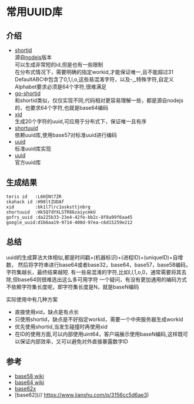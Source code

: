 # 常用UUID库

## 介绍
- [shortid](https://github.com/teris-io/shortid)  
源自[nodejs](https://github.com/dylang/shortid)版本  
可以生成非常短的id,但是也有一些限制  
在分布式情况下，需要明确的指定workid,才能保证唯一,且不能超过31  
DefaultABC中包含了0,1,l,o,这些易混淆字符，以及-,_特殊字符,自定义Alphabet要求必须是64个字符,很难满足
- [go-shortid](https://github.com/skahack/go-shortid)  
和shortid类似，仅仅实现不同,代码相对更容易理解一些，都是源自nodejs的，也要求64个字符,也就是base64编码
- [xid](https://github.com/rs/xid)  
生成20个字符的uuid,可应用于分布式下，保证唯一且有序
- [shortuuid](https://github.com/lithammer/shortuuid)  
依赖uuid库,使用base57对标准uuid进行编码
- [uuid](https://github.com/gofrs/uuid)  
标准uuid库实现
- [uuid](github.com/google/uuid)  
官方uuid库

## 生成结果
```text
teris id   :L6HINt7ZR
skahack id :H98ltZUDAf
xid        :bk1l7lrc1osksttjnbrg
shortuuid  :Hk5Q7dYXLSTR86zaiycmkU
gofrs_uuid :da225b33-23e4-42fe-bb2c-8f8a99f6aa45
google_uuid:d1b6aa19-9714-400d-97ea-c6d15259e212
```

## 总结
uuid的生成算法大体相似,都是时间戳+(机器标识)+(进程ID)+(uniqueID)+自增数，
然后将字符串进行base64或者base32，base64，base57，base58编码，字符集越长，最终结果越短.
有一些易混淆的字符,比如I,l,1,o,0，通常需要将其去除,但base64则很难选出这么多可用字符
一个疑问，有没有更加通用的编码方式不依赖字符集长度呢，即字符集长度是N，就是baseN编码

实际使用中有几种方案  
- 直接使用xid，缺点是有点长
- 只使用shortid，缺点是不好指定workid，需要一个中央服务器生成workid
- 优先使用shortid,当发生碰撞时再使用xid
- 在ID的使用方面,可以内部使用uint64，客户端展示使用baseN编码,这样既可以保证内部效率，又可以避免对外直接暴露数字ID

## 参考
- [base58 wiki](https://zh.wikipedia.org/wiki/Base58)
- [base64 wiki](https://zh.wikipedia.org/wiki/Base64)
- [base62x](https://github.com/wadelau/Base62x)
- [base62](// https://www.jianshu.com/p/3156cc5d6ae3)
